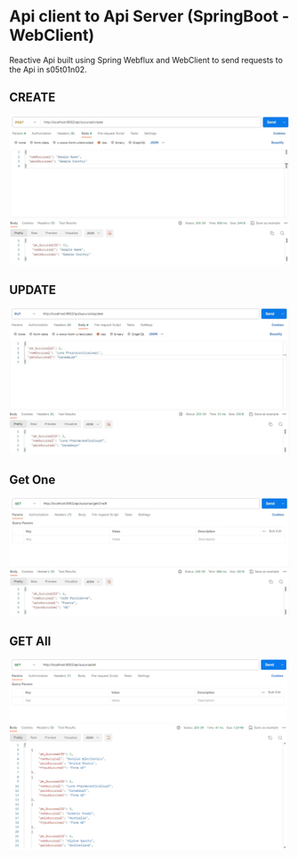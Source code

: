 # Api client to Api Server (SpringBoot - WebClient)

Reactive Api built using Spring Webflux and WebClient to send requests to the Api in s05t01n02.

## CREATE
![Postamn_Create](src/main/resources/images/Create.jpg)

## UPDATE
![Postamn_Update](src/main/resources/images/Update.jpg)

## Get One
![Postamn_Get_One](src/main/resources/images/Get_One.jpg)

## GET All
![Postamn_Get_All](src/main/resources/images/Get_all.png)


